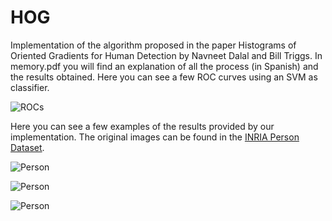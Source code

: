 # HOG

Implementation of the algorithm proposed in the paper Histograms of Oriented Gradients for Human Detection by Navneet Dalal and Bill Triggs. In memory.pdf you will find an explanation of all the process (in Spanish) and the results obtained. Here you can see a few ROC curves using an SVM as classifier.

![ROCs](https://i.imgur.com/UGPSj2a.jpg)

Here you can see a few examples of the results provided by our implementation. The original images can be found in the [INRIA Person Dataset](http://pascal.inrialpes.fr/data/human/).

![Person](https://i.imgur.com/GEfT3mC.png)

![Person](https://i.imgur.com/XYzP6cP.jpg)

![Person](https://i.imgur.com/CEjCvqx.png)
